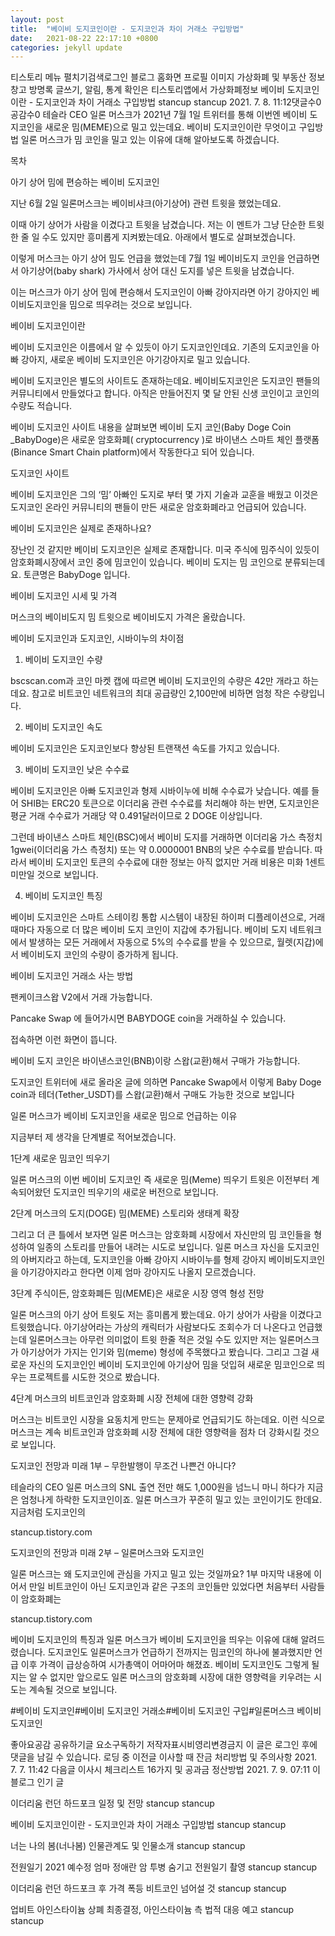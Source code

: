 ```yaml
---
layout: post
title:  "베이비 도지코인이란 - 도지코인과 차이 거래소 구입방법"
date:   2021-08-22 22:17:10 +0800
categories: jekyll update
---
```

티스토리 메뉴 펼치기검색로그인
블로그 홈화면
프로필 이미지
가상화폐 및 부동산 정보창고
방명록
글쓰기, 알림, 통계 확인은 티스토리앱에서
가상화폐정보
베이비 도지코인이란 - 도지코인과 차이 거래소 구입방법
stancup stancup
2021. 7. 8. 11:12댓글수0공감수0
테슬라 CEO 일론 머스크가 2021년 7월 1일 트위터를 통해 이번엔 베이비 도지코인을 새로운 밈(MEME)으로 밀고 있는데요. 베이비 도지코인이란 무엇이고 구입방법 일론 머스크가 밈 코인을 밀고 있는 이유에 대해 알아보도록 하겠습니다.

 

 

목차

 

아기 상어 밈에 편승하는 베이비 도지코인

 

지난 6월 2일 일론머스크는 베이비샤크(아기상어) 관련 트윗을 했었는데요.

 


 

이때 아기 상어가 사람을 이겼다고 트윗을 남겼습니다. 저는 이 멘트가 그냥 단순한 트윗 한 줄 일 수도 있지만 흥미롭게 지켜봤는데요. 아래에서 별도로 살펴보겠습니다.

 

이렇게 머스크는 아기 상어 밈도 언급을 했었는데 7월 1일 베이비도지 코인을 언급하면서 아기상어(baby shark) 가사에서 상어 대신 도지를 넣은 트윗을 남겼습니다.

 


 

이는 머스크가 아기 상어 밈에 편승해서 도지코인이 아빠 강아지라면 아기 강아지인 베이비도지코인을 밈으로 띄우려는 것으로 보입니다.

 

베이비 도지코인이란
 

베이비 도지코인은 이름에서 알 수 있듯이 아기 도지코인인데요. 기존의 도지코인을 아빠 강아지, 새로운 베이비 도지코인은 아기강아지로 밀고 있습니다.

 

 

베이비 도지코인은 별도의 사이트도 존재하는데요. 베이비도지코인은 도지코인 팬들의 커뮤니티에서 만들었다고 합니다. 아직은 만들어진지 몇 달 안된 신생 코인이고 코인의 수량도 적습니다.

 


 

베이비 도지코인 사이트 내용을 살펴보면 베이비 도지 코인(Baby Doge Coin _BabyDoge)은 새로운 암호화폐( cryptocurrency )로 바이낸스 스마트 체인 플랫폼(Binance Smart Chain platform)에서 작동한다고 되어 있습니다.

 

도지코인 사이트

 

베이비 도지코인은 그의 ‘밈’ 아빠인 도지로 부터 몇 가지 기술과 교훈을 배웠고 이것은 도지코인 온라인 커뮤니티의 팬들이 만든 새로운 암호화폐라고 언급되어 있습니다.

 

 

베이비 도지코인은 실제로 존재하나요?

 


 

장난인 것 같지만 베이비 도지코인은 실제로 존재합니다. 미국 주식에 밈주식이 있듯이 암호화폐시장에서 코인 중에 밈코인이 있습니다. 베이비 도지는 밈 코인으로 분류되는데요. 토큰명은 BabyDoge 입니다.

 

 

 

베이비 도지코인 시세 및 가격

 

머스크의 베이비도지 밈 트윗으로 베이비도지 가격은 올랐습니다.

 

 



 

 

베이비 도지코인과 도지코인, 시바이누의 차이점

 


 

1. 베이비 도지코인 수량

 

bscscan.com과 코인 마켓 캡에 따르면 베이비 도지코인의 수량은 42만 개라고 하는데요. 참고로 비트코인 네트워크의 최대 공급량인 2,100만에 비하면 엄청 작은 수량입니다.

 

 

 

2. 베이비 도지코인 속도

 

베이비 도지코인은 도지코인보다 향상된 트랜잭션 속도를 가지고 있습니다.

 

3. 베이비 도지코인 낮은 수수료

 

베이비 도지코인은 아빠 도지코인과 형제 시바이누에 비해 수수료가 낮습니다. 예를 들어 SHIB는 ERC20 토큰으로 이더리움 관련 수수료를 처리해야 하는 반면, 도지코인은 평균 거래 수수료가 거래당 약 0.491달러이므로 2 DOGE 이상입니다.

 

그런데 바이낸스 스마트 체인(BSC)에서 베이비 도지를 거래하면 이더리움 가스 측정치 1gwei(이더리움 가스 측정치) 또는 약 0.0000001 BNB의 낮은 수수료를 받습니다. 따라서 ​베이비 도지코인 토큰의 수수료에 대한 정보는 아직 없지만 거래 비용은 미화 1센트 미만일 것으로 보입니다.

 

4. 베이비 도지코인 특징

 

베이비 도지코인은 스마트 스테이킹 통합 시스템이 내장된 하이퍼 디플레이션으로, 거래 때마다 자동으로 더 많은 베이비 도지 코인이 지갑에 추가됩니다. 베이비 도지 네트워크에서 발생하는 모든 거래에서 자동으로 5%의 수수료를 받을 수 있으므로, 월렛(지갑)에서 베이비도지 코인의 수량이 증가하게 됩니다.

 

베이비 도지코인 거래소 사는 방법
 

팬케이크스왑 V2에서 거래 가능합니다.

 

Pancake Swap 에 들어가시면 BABYDOGE coin을 거래하실 수 있습니다.

 

접속하면 이런 화면이 뜹니다.

 


 

 

베이비 도지 코인은 바이낸스코인(BNB)이랑 스왑(교환)해서 구매가 가능합니다.

 


 

 

도지코인 트위터에 새로 올라온 글에 의하면 Pancake Swap에서 이렇게 Baby Doge coin과 테더(Tether_USDT)를 스왑(교환)해서 구매도 가능한 것으로 보입니다

 


 

 

일론 머스크가 베이비 도지코인을 새로운 밈으로 언급하는 이유
 

지금부터 제 생각을 단계별로 적어보겠습니다.

 

1단계 새로운 밈코인 띄우기

 

일론 머스크의 이번 베이비 도지코인 즉 새로운 밈(Meme) 띄우기 트윗은 이전부터 계속되어왔던 도지코인 띄우기의 새로운 버전으로 보입니다.

 

 

 

2단계 머스크의 도지(DOGE) 밈(MEME) 스토리와 생태계 확장

 

그리고 더 큰 틀에서 보자면 일론 머스크는 암호화폐 시장에서 자신만의 밈 코인들을 형성하여 일종의 스토리를 만들어 내려는 시도로 보입니다. 일론 머스크 자신을 도지코인의 아버지라고 하는데, 도지코인을 아빠 강아지 시바이누를 형제 강아지 베이비도지코인을 아기강아지라고 한다면 이제 엄마 강아지도 나올지 모르겠습니다.

 

3단계 주식이든, 암호화폐든 밈(MEME)은 새로운 시장 영역 형성 전망

 

일론 머스크의 아기 상어 트윗도 저는 흥미롭게 봤는데요. 아기 상어가 사람을 이겼다고 트윗했습니다. 아기상어라는 가상의 캐릭터가 사람보다도 조회수가 더 나온다고 언급했는데 일론머스크는 아무런 의미없이 트윗 한줄 적은 것일 수도 있지만 저는 일론머스크가 아기상어가 가지는 인기와 밈(meme) 형성에 주목했다고 봤습니다. 그리고 그걸 새로운 자신의 도지코인인 베이비 도지코인에 아기상어 밈을 덧입혀 새로운 밈코인으로 띄우는 프로젝트를 시도한 것으로 봤습니다.

 

4단계 머스크의 비트코인과 암호화폐 시장 전체에 대한 영향력 강화

 

머스크는 비트코인 시장을 요동치게 만드는 문제아로 언급되기도 하는데요. 이런 식으로 머스크는 계속 비트코인과 암호화폐 시장 전체에 대한 영향력을 점차 더 강화시킬 것으로 보입니다.

 

 

 
도지코인 전망과 미래 1부 – 무한발행이 무조건 나쁜건 아니다?

테슬라의 CEO 일론 머스크의 SNL 출연 전만 해도 1,000원을 넘느니 마니 하다가 지금은 엄청나게 하락한 도지코인이죠. 일론 머스크가 꾸준히 밀고 있는 코인이기도 한데요. 지금처럼 도지코인의

stancup.tistory.com
 

 
도지코인의 전망과 미래 2부 – 일론머스크와 도지코인

일론 머스크는 왜 도지코인에 관심을 가지고 밀고 있는 것일까요? 1부 마지막 내용에 이어서 만일 비트코인이 아닌 도지코인과 같은 구조의 코인들만 있었다면 처음부터 사람들이 암호화폐는

stancup.tistory.com
 

베이비 도지코인의 특징과 일론 머스크가 베이비 도지코인을 띄우는 이유에 대해 알려드렸습니다. 도지코인도 일론머스크가 언급하기 전까지는 밈코인의 하나에 불과했지만 언급 이후 가격이 급상승하여 시가총액이 어마어마 해졌죠. 베이비 도지코인도 그렇게 될지는 알 수 없지만 앞으로도 일론 머스크의 암호화폐 시장에 대한 영향력을 키우려는 시도는 계속될 것으로 보입니다.

 

#베이비 도지코인#베이비 도지코인 거래소#베이비 도지코인 구입#일론머스크 베이비 도지코인

좋아요공감
공유하기글 요소구독하기
저작자표시비영리변경금지
이 글은 로그인 후에 댓글을 남길 수 있습니다.
로딩 중
이전글
이사할 때 잔금 처리방법 및 주의사항
2021. 7. 7. 11:42
다음글
이사시 체크리스트 16가지 및 공과금 정산방법
2021. 7. 9. 07:11
이 블로그 인기 글

이더리움 런던 하드포크 일정 및 전망
stancup stancup

베이비 도지코인이란 - 도지코인과 차이 거래소 구입방법
stancup stancup

너는 나의 봄(너나봄) 인물관계도 및 인물소개
stancup stancup

전원일기 2021 예수정 엄마 정애란 암 투병 숨기고 전원일기 촬영
stancup stancup

이더리움 런던 하드포크 후 가격 폭등 비트코인 넘어설 것
stancup stancup

업비트 아인스타이늄 상폐 최종결정, 아인스타이늄 측 법적 대응 예고
stancup stancup